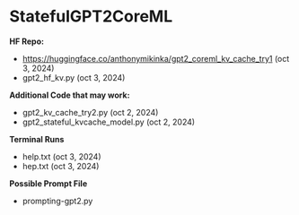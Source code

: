 # StatefulGPT2CoreML

**HF Repo:**
- https://huggingface.co/anthonymikinka/gpt2_coreml_kv_cache_try1 (oct 3, 2024)
- gpt2_hf_kv.py (oct 3, 2024)

**Additional Code that may work:**
- gpt2_kv_cache_try2.py (oct 2, 2024)
- gpt2_stateful_kvcache_model.py (oct 2, 2024)

**Terminal Runs**
- help.txt (oct 3, 2024)
- hep.txt (oct 3, 2024)

**Possible Prompt File**
- prompting-gpt2.py
